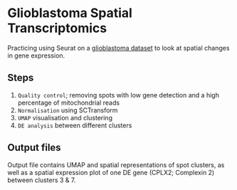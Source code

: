 # Glioblastoma Spatial Transcriptomics
Practicing using Seurat on a [glioblastoma dataset](https://www.10xgenomics.com/datasets/gene-and-protein-expression-library-of-human-glioblastoma-cytassist-ffpe-2-standard) to look at spatial changes in gene expression. 

## Steps
1. `Quality control`; removing spots with low gene detection and a high percentage of mitochondrial reads
2. `Normalisation` using SCTransform
3. `UMAP` visualisation and clustering
4. `DE analysis` between different clusters

## Output files
Output file contains UMAP and spatial representations of spot clusters, as well as a spatial expression plot of one DE gene (CPLX2; Complexin 2) between clusters 3 & 7.
